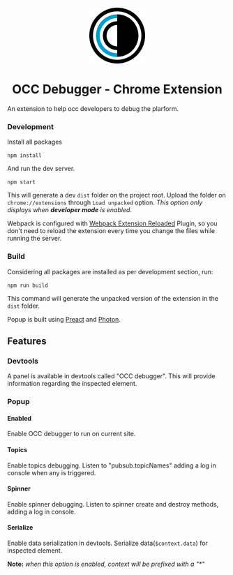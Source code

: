 <p align="center">
  <img src="https://raw.githubusercontent.com/williammustaffa/occ-debugger/master/src/assets/icons/icon128.png" />
</p>
<h1 align="center">OCC Debugger - Chrome Extension</h1>

An extension to help occ developers to debug the plarform.

### Development
Install all packages
```
npm install
```
And run the dev server.
```
npm start
```
This will generate a dev `dist` folder on the project root. Upload the folder on `chrome://extensions` through `Load unpacked` option. _This option only displays when **developer mode** is enabled_.
 

Webpack is configured with [Webpack Extension Reloaded](https://github.com/rubenspgcavalcante/webpack-extension-reloader) Plugin, so you don't need to reload the extension every time you change the files while running the server.


### Build
Considering all packages are installed as per development section, run:
```
npm run build
```
This command will generate the unpacked version of the extension in the `dist` folder.


Popup is built using [Preact](https://preactjs.com/) and [Photon](http://photonkit.com/).

## Features

### Devtools
A panel is available in devtools called "OCC debugger". This will provide information regarding the inspected element.

### Popup
#### Enabled 
Enable OCC debugger to run on current site.

#### Topics
Enable topics debugging. Listen to "pubsub.topicNames" adding a log in console when any is triggered.

#### Spinner
Enable spinner debugging. Listen to spinner create and destroy methods, adding a log in console.

#### Serialize
Enable data serialization in devtools. Serialize data(`$context.data`) for inspected element.

**Note:** _when this option is enabled, context will be prefixed with a "*"_
